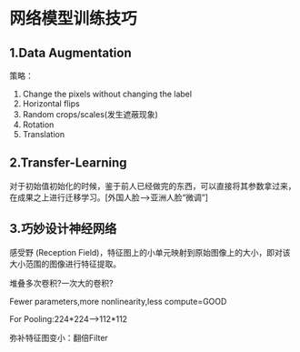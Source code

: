 # 网络模型训练技巧

## 1.Data Augmentation

策略：

1. Change the pixels without changing the label
2. Horizontal flips
3. Random crops/scales(发生遮蔽现象)
4. Rotation
5. Translation

## 2.Transfer-Learning

对于初始值初始化的时候，鉴于前人已经做完的东西，可以直接将其参数拿过来，在成果之上进行迁移学习。[外国人脸-->亚洲人脸“微调”]

## 3.巧妙设计神经网络

感受野 (Reception Field)，特征图上的小单元映射到原始图像上的大小，即对该大小范围的图像进行特征提取。

堆叠多次卷积?一次大的卷积?

Fewer parameters,more nonlinearity,less compute=GOOD

For Pooling:224*224-->112\*112

弥补特征图变小：翻倍Filter